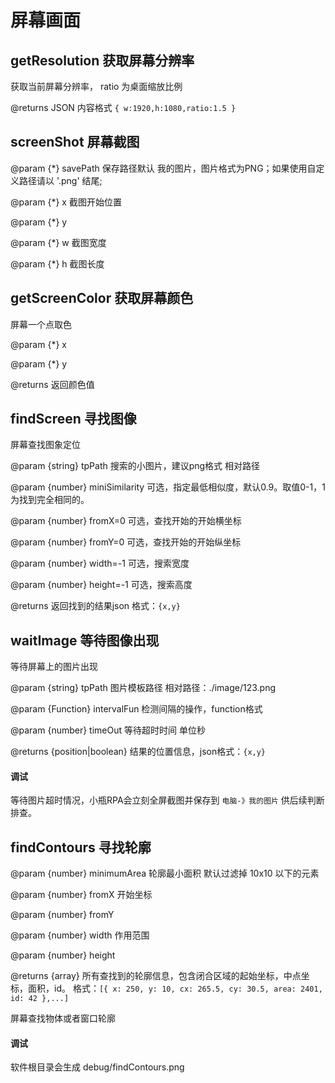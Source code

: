 # 屏幕画面


## getResolution 获取屏幕分辨率

获取当前屏幕分辨率， ratio 为桌面缩放比例

@returns JSON 内容格式  `{ w:1920,h:1080,ratio:1.5 }`

## screenShot 屏幕截图

@param {*} savePath 保存路径默认 我的图片，图片格式为PNG；如果使用自定义路径请以 '.png' 结尾;

@param {*} x 截图开始位置

@param {*} y

@param {*} w 截图宽度

@param {*} h 截图长度


##  getScreenColor 获取屏幕颜色

屏幕一个点取色

@param {*} x

@param {*} y

@returns 返回颜色值

## findScreen 寻找图像

屏幕查找图象定位

@param {string} tpPath 搜索的小图片，建议png格式 相对路径

@param {number} miniSimilarity 可选，指定最低相似度，默认0.9。取值0-1，1为找到完全相同的。

@param {number} fromX=0 可选，查找开始的开始横坐标

@param {number} fromY=0 可选，查找开始的开始纵坐标

@param {number} width=-1 可选，搜索宽度

@param {number} height=-1 可选，搜索高度

@returns 返回找到的结果json 格式：`{x,y}`

##  waitImage 等待图像出现

等待屏幕上的图片出现

@param {string} tpPath 图片模板路径 相对路径：./image/123.png

@param {Function} intervalFun 检测间隔的操作，function格式

@param {number} timeOut 等待超时时间 单位秒

@returns {position|boolean} 结果的位置信息，json格式：`{x,y}`

#### 调试

等待图片超时情况，小瓶RPA会立刻全屏截图并保存到  `电脑-》我的图片`  供后续判断排查。    


## findContours 寻找轮廓

@param {number} minimumArea 轮廓最小面积 默认过滤掉 10x10 以下的元素

@param {number} fromX 开始坐标

@param {number} fromY

@param {number} width 作用范围

@param {number} height

@returns {array} 所有查找到的轮廓信息，包含闭合区域的起始坐标，中点坐标，面积，id。 格式：`[{ x: 250, y: 10, cx: 265.5, cy: 30.5, area: 2401, id: 42 },...]`

屏幕查找物体或者窗口轮廓

#### 调试

软件根目录会生成 debug/findContours.png

